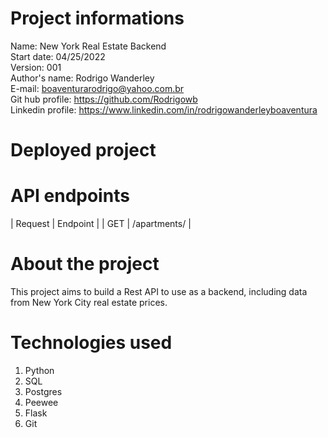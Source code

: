 # Project informations

Name: New York Real Estate Backend <br />
Start date: 04/25/2022 <br />
Version: 001 <br />
Author's name: Rodrigo Wanderley <br />
E-mail: <boaventurarodrigo@yahoo.com.br> <br />
Git hub profile: <https://github.com/Rodrigowb> <br />
Linkedin profile: <https://www.linkedin.com/in/rodrigowanderleyboaventura> <br />

# Deployed project

# API endpoints

| Request | Endpoint |
| GET      | /apartments/ |   

# About the project

This project aims to build a Rest API to use as a backend, including data from New York City real estate prices.

# Technologies used

1. Python
2. SQL
3. Postgres
4. Peewee
5. Flask
6. Git